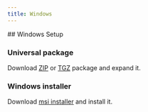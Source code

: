 ```yaml
---
title: Windows
---
```


  [MSI]: $sbt_native_package_base$$windows_app_version$/sbt-$windows_app_version$.msi
  [ZIP]: $sbt_native_package_base$$app_version$/sbt-$app_version$.zip
  [TGZ]: $sbt_native_package_base$$app_version$/sbt-$app_version$.tgz

## Windows Setup

### Universal package

Download [ZIP][ZIP] or [TGZ][TGZ] package and expand it.

### Windows installer

Download [msi installer][MSI] and install it.

